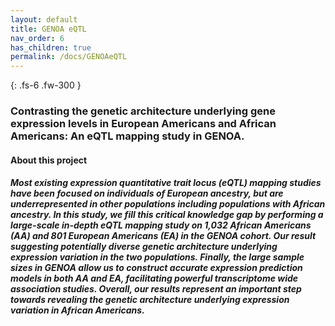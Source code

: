 ```yaml
---
layout: default
title: GENOA eQTL
nav_order: 6
has_children: true
permalink: /docs/GENOAeQTL
---
```



{: .fs-6 .fw-300 }

### Contrasting the genetic architecture underlying gene expression levels in European Americans and African Americans: An eQTL mapping study in GENOA.

#### About this project
##### Most existing expression quantitative trait locus (eQTL) mapping studies have been focused on individuals of European ancestry, but are underrepresented in other populations including populations with African ancestry. In this study, we fill this critical knowledge gap by performing a large-scale in-depth eQTL mapping study on 1,032 African Americans (AA) and 801 European Americans (EA) in the GENOA cohort. Our result suggesting potentially diverse genetic architecture underlying expression variation in the two populations. Finally, the large sample sizes in GENOA allow us to construct accurate expression prediction models in both AA and EA, facilitating powerful transcriptome wide association studies. Overall, our results represent an important step towards revealing the genetic architecture underlying expression variation in African Americans. 
